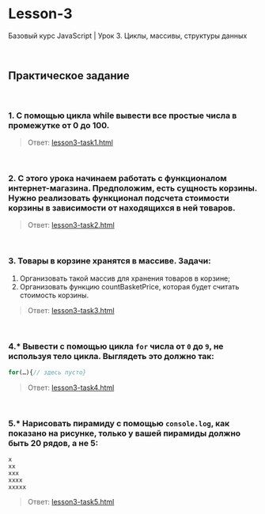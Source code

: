 # Lesson-3
Базовый курс JavaScript | Урок 3. Циклы, массивы, структуры данных

<br>

## Практическое задание
<br>

### 1. С помощью цикла while вывести все простые числа в промежутке от 0 до 100.

> Ответ: [lesson3-task1.html](lesson3-task1.html)

<br>

### 2. С этого урока начинаем работать с функционалом интернет-магазина. Предположим, есть сущность корзины. Нужно реализовать функционал подсчета стоимости корзины в зависимости от находящихся в ней товаров.

> Ответ: [lesson3-task2.html](lesson3-task2.html)

<br>

### 3. Товары в корзине хранятся в массиве. Задачи:

1. Организовать такой массив для хранения товаров в корзине;
2. Организовать функцию countBasketPrice, которая будет считать стоимость корзины.

> Ответ: [lesson3-task3.html](lesson3-task3.html)

<br>

### 4.* Вывести с помощью цикла `for` числа от `0` до `9`, не используя тело цикла. Выглядеть это должно так:
```javascript
for(…){// здесь пусто}
```

> Ответ: [lesson3-task4.html](lesson3-task4.html)

<br>

### 5.* Нарисовать пирамиду с помощью `console.log`, как показано на рисунке, только у вашей пирамиды должно быть 20 рядов, а не 5:
```
x
xx
xxx
xxxx
xxxxx
```

> Ответ: [lesson3-task5.html](lesson3-task5.html)
